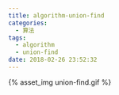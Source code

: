 ```yaml
---
title: algorithm-union-find
categories:
  - 算法
tags:
  - algorithm
  - union-find
date: 2018-02-26 23:52:32
---
```


{% asset_img union-find.gif %}